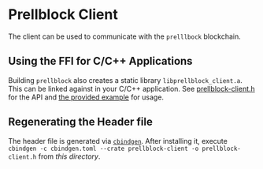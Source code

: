 # Prellblock Client

The client can be used to communicate with the `prelllbock` blockchain.

## Using the FFI for C/C++ Applications

Building `prellblock` also creates a static library `libprellblock_client.a`.
This can be linked against in your C/C++ application.
See [prellblock-client.h](prellblock-client.h) for the API and [the provided example](../c-client/) for usage.

## Regenerating the Header file

The header file is generated via [`cbindgen`](https://github.com/eqrion/cbindgen).
After installing it, execute `cbindgen -c cbindgen.toml --crate prellblock-client -o prellblock-client.h` from *this directory*.
